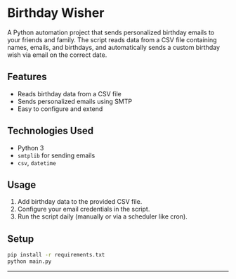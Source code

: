 # Birthday Wisher

A Python automation project that sends personalized birthday emails to your friends and family. The script reads data from a CSV file containing names, emails, and birthdays, and automatically sends a custom birthday wish via email on the correct date.

## Features

- Reads birthday data from a CSV file
- Sends personalized emails using SMTP
- Easy to configure and extend

## Technologies Used

- Python 3
- `smtplib` for sending emails
- `csv`, `datetime`

## Usage

1. Add birthday data to the provided CSV file.
2. Configure your email credentials in the script.
3. Run the script daily (manually or via a scheduler like cron).

## Setup

```bash
pip install -r requirements.txt
python main.py
```

---
